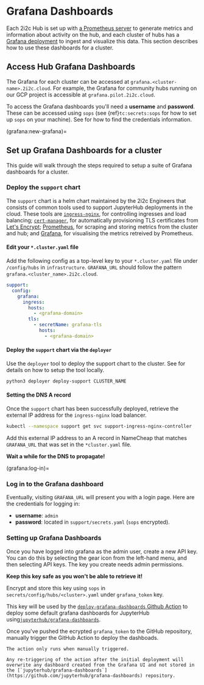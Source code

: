 # Grafana Dashboards

Each 2i2c Hub is set up with [a Prometheus server](https://prometheus.io/) to generate metrics and information about activity on the hub, and each cluster of hubs has a [Grafana deployment](https://grafana.com/) to ingest and visualize this data.
This section describes how to use these dashboards for a cluster.

## Access Hub Grafana Dashboards

The Grafana for each cluster can be accessed at `grafana.<cluster-name>.2i2c.cloud`.
For example, the Grafana for community hubs running on our GCP project is accessible at `grafana.pilot.2i2c.cloud`.

To access the Grafana dashboards you'll need a **username** and **password**.
These can be accessed using `sops` (see {ref}`tc:secrets:sops` for how to set up `sops` on your machine).
See [](grafana:log-in) for how to find the credentials information.

(grafana:new-grafana)=
## Set up Grafana Dashboards for a cluster

This guide will walk through the steps required to setup a suite of Grafana dashboards for a cluster.

### Deploy the `support` chart

The `support` chart is a helm chart maintained by the 2i2c Engineers that consists of common tools used to support JupyterHub deployments in the cloud.
These tools are [`ingress-nginx`](https://kubernetes.github.io/ingress-nginx/), for controlling ingresses and load balancing; [`cert-manager`](https://cert-manager.io/docs/), for automatically provisioning TLS certificates from [Let's Encrypt](https://letsencrypt.org/); [Prometheus](https://prometheus.io/), for scraping and storing metrics from the cluster and hub; and [Grafana](https://grafana.com/), for visualising the metrics retreived by Prometheus.

#### Edit your `*.cluster.yaml` file

Add the following config as a top-level key to your `*.cluster.yaml` file under `/config/hubs` in `infrastructure`.
`GRAFANA_URL` should follow the pattern `grafana.<cluster_name>.2i2c.cloud`.

```yaml
support:
  config:
    grafana:
      ingress:
        hosts:
          - <grafana-domain>
        tls:
          - secretName: grafana-tls
            hosts:
              - <grafana-domain>
```

#### Deploy the `support` chart via the `deployer`

Use the `deployer` tool to deploy the support chart to the cluster.
See [](operate:manual-deploy) for details on how to setup the tool locally.

```bash
python3 deployer deploy-support CLUSTER_NAME
```

#### Setting the DNS A record

Once the `support` chart has been successfully deployed, retrieve the external IP address for the `ingress-nginx` load balancer.

```bash
kubectl --namespace support get svc support-ingress-nginx-controller
```

Add this external IP address to an A record in NameCheap that matches `GRAFANA_URL` that was set in the `*cluster.yaml` file.

**Wait a while for the DNS to propagate!**

(grafana:log-in)=
### Log in to the Grafana dashboard

Eventually, visiting `GRAFANA_URL` will present you with a login page.
Here are the credentials for logging in:

- **username**: `admin`
- **password**: located in `support/secrets.yaml` (`sops` encrypted).

### Setting up Grafana Dashboards

Once you have logged into grafana as the admin user, create a new API key.
You can do this by selecting the gear icon from the left-hand menu, and then selecting API keys.
The key you create needs admin permissions.

**Keep this key safe as you won't be able to retrieve it!**

Encrypt and store this key using `sops` in `secrets/config/hubs/<cluster>.yaml` under `grafana_token` key.

This key will be used by the [`deploy-grafana-dashboards` Github Action](https://github.com/2i2c-org/infrastructure/blob/HEAD/.github/workflows/deploy-grafana-dashboards.yaml) to deploy some default grafana dashboards for JupyterHub using[`jupyterhub/grafana-dashboards`](https://github.com/jupyterhub/grafana-dashboards).

Once you've pushed the ecrypted `grafana_token` to the GitHub repository, manually trigger the GitHub Action to deploy the dashboads.

```{note}
The action only runs when manually triggered.

Any re-triggering of the action after the initial deployment will overwrite any dashboard created from the Grafana UI and not stored in the [`jupyterhub/grafana-dashboards`](https://github.com/jupyterhub/grafana-dashboards) repository.
```
